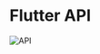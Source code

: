 # Flutter API

![API](https://user-images.githubusercontent.com/113968570/215520407-fa07b2d9-06d5-4f8e-a645-02a81996bf4e.jpg)

